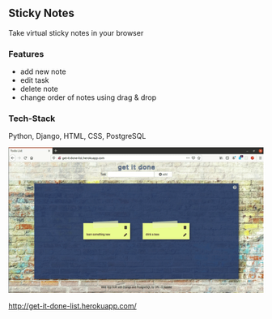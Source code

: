 ## Sticky Notes

Take virtual sticky notes in your browser

### Features

- add new note
- edit task
- delete note
- change order of notes using drag & drop

### Tech-Stack

Python, Django, HTML, CSS, PostgreSQL

![Web App Screenshot](./static/assets/web_app_screenshot.gif)

http://get-it-done-list.herokuapp.com/
